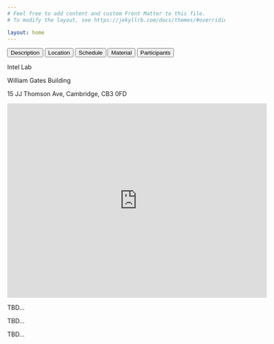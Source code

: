 ```yaml
---
# Feel free to add content and custom Front Matter to this file.
# To modify the layout, see https://jekyllrb.com/docs/themes/#overriding-theme-defaults

layout: home
---
```

<head>
<link rel="stylesheet" href="css/tabs.css">
<script src="js/tabs.js"></script>
</head>

<!-- Tab links -->
<div class="tab">
  <button class="tablinks" onclick="openTab(event, 'description')" onload="openTab(event, 'description')">Description</button>
  <button class="tablinks" onclick="openTab(event, 'location')" onload="openTab(event, 'location')">Location</button>
  <button class="tablinks" onclick="openTab(event, 'schedule')">Schedule</button>
  <button class="tablinks" onclick="openTab(event, 'material')">Material</button>
  <button class="tablinks" onclick="openTab(event, 'participants')">Participants</button>
</div>

<!-- Tab content -->
<div id="description" class="tabcontent">
  <p></p>
</div>

<div id="location" class="tabcontent">
  <p>Intel Lab</p>
  <p>William Gates Building</p>
  <p>15 JJ Thomson Ave, Cambridge, CB3 0FD</p>
  <iframe src="https://www.google.com/maps/embed?pb=!1m18!1m12!1m3!1d576.8918776185558!2d0.09151032340100916!3d52.21099751785525!2m3!1f0!2f0!3f0!3m2!1i1024!2i768!4f13.1!3m3!1m2!1s0x47d8774a3f6e55cd%3A0xabf8227343e684c7!2sComputer%20Laboratory!5e0!3m2!1sen!2suk!4v1676307904600!5m2!1sen!2suk" width="600" height="450" style="border:0;" allowfullscreen="" loading="lazy" referrerpolicy="no-referrer-when-downgrade"></iframe>
</div>

<div id="schedule" class="tabcontent">
  <p>TBD...</p>
</div>

<div id="material" class="tabcontent">
  <p>TBD...</p>
</div>

<div id="participants" class="tabcontent">
  <p>TBD...</p>
</div>
